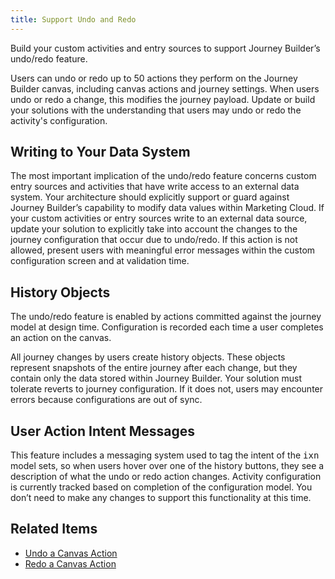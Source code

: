 ```yaml
---
title: Support Undo and Redo
---
```


Build your custom activities and entry sources to support Journey Builder’s undo/redo feature.

Users can undo or redo up to 50 actions they perform on the Journey Builder canvas, including canvas actions and journey settings. When users undo or redo a change, this modifies the journey payload. Update or build your solutions with the understanding that users may undo or redo the activity's configuration.

## Writing to Your Data System

The most important implication of the undo/redo feature concerns custom entry sources and activities that have write access to an external data system. Your architecture should explicitly support or guard against Journey Builder’s capability to modify data values within Marketing Cloud. If your custom activities or entry sources write to an external data source, update your solution to explicitly take into account the changes to the journey configuration that occur due to undo/redo. If this action is not allowed, present users with meaningful error messages within the custom configuration screen and at validation time.

## History Objects

The undo/redo feature is enabled by actions committed against the journey model at design time. Configuration is recorded each time a user completes an action on the canvas.

All journey changes by users create history objects. These objects represent snapshots of the entire journey after each change, but they contain only the data stored within Journey Builder. Your solution must tolerate reverts to journey configuration. If it does not, users may encounter errors because configurations are out of sync.

## User Action Intent Messages

This feature includes a messaging system used to tag the intent of the <samp class="codeph nolang">ixn</samp> model sets, so when users hover over one of the history buttons, they see a description of what the undo or redo action changes. Activity configuration is currently tracked based on completion of the configuration model. You don’t need to make any changes to support this functionality at this time.

## Related Items
* [Undo a Canvas Action](http://help.marketingcloud.com/en/documentation/journey_builder/undo_a_canvas_action/)
* [Redo a Canvas Action](http://help.marketingcloud.com/en/documentation/journey_builder/redo_a_canvas_action/)